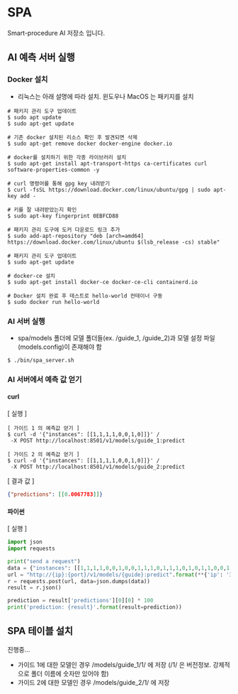# SPA
Smart-procedure AI 저장소 입니다.

## AI 예측 서버 실행

### Docker 설치
- 리눅스는 아래 설명에 따라 설치. 윈도우나 MacOS 는 패키지를 설치
```shell script
# 패키지 관리 도구 업데이트
$ sudo apt update
$ sudo apt-get update

# 기존 docker 설치된 리소스 확인 후 발견되면 삭제
$ sudo apt-get remove docker docker-engine docker.io

# docker를 설치하기 위한 각종 라이브러리 설치
$ sudo apt-get install apt-transport-https ca-certificates curl software-properties-common -y

# curl 명령어를 통해 gpg key 내려받기
$ curl -fsSL https://download.docker.com/linux/ubuntu/gpg | sudo apt-key add -

# 키를 잘 내려받았는지 확인
$ sudo apt-key fingerprint 0EBFCD88

# 패키지 관리 도구에 도커 다운로드 링크 추가
$ sudo add-apt-repository "deb [arch=amd64] https://download.docker.com/linux/ubuntu $(lsb_release -cs) stable"

# 패키지 관리 도구 업데이트
$ sudo apt-get update

# docker-ce 설치 
$ sudo apt-get install docker-ce docker-ce-cli containerd.io

# Docker 설치 완료 후 테스트로 hello-world 컨테이너 구동
$ sudo docker run hello-world
```

### AI 서버 실행
- spa/models 폴더에 모델 폴더들(ex. /guide_1, /guide_2)과 모델 설정 파일(models.config)이 존재해야 함
```shell script
$ ./bin/spa_server.sh
```

### AI 서버에서 예측 값 얻기
#### curl 
[ 실행 ]
```shell script
[ 가이드 1 의 예측값 얻기 ]
$ curl -d '{"instances": [[1,1,1,1,0,0,1,0]]}' /
 -X POST http://localhost:8501/v1/models/guide_1:predict

[ 가이드 2 의 예측값 얻기 ]
$ curl -d '{"instances": [[1,1,1,1,0,0,1,0]]}' /
 -X POST http://localhost:8501/v1/models/guide_2:predict
```

[ 결과 값 ]
```json
{"predictions": [[0.0067783]]}
```

#### 파이썬
[ 실행 ]
```python
import json
import requests

print("send a request")
data = {"instances": [[1,1,1,1,0,0,1,0,0,1,1,1,0,1,1,1,0,1,0,1,1,0,0,1,1,0,1,1]]}
url = "http://{ip}:{port}/v1/models/{guide}:predict".format(**{'ip': '34.69.98.244', 'port': 8501, 'guide': 'guide_1'})
r = requests.post(url, data=json.dumps(data))
result = r.json()

prediction = result['predictions'][0][0] * 100
print('prediction: {result}'.format(result=prediction))
```

## SPA 테이블 설치 

진행중...



* 가이드 1에 대한 모델인 경우 /models/guide_1/1/ 에 저장 (/1/ 은 버전정보. 강제적으로 폴더 이름에 숫자만 있어야 함)
* 가이드 2에 대한 모델인 경우 /models/guide_2/1/ 에 저장